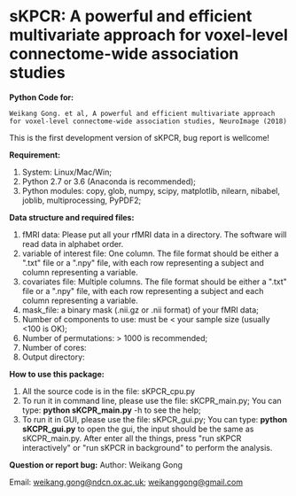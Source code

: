 # sKPCR: A powerful and efficient multivariate approach for voxel-level connectome-wide association studies

**Python Code for:**

```
Weikang Gong. et al, A powerful and efficient multivariate approach for voxel-level connectome-wide association studies, NeuroImage (2018)
```

This is the first development version of sKPCR, bug report is wellcome!

**Requirement:**
1. System: Linux/Mac/Win;
2. Python 2.7 or 3.6 (Anaconda is recommended);
3. Python modules: copy, glob, numpy, scipy, matplotlib, nilearn, nibabel, joblib, multiprocessing, PyPDF2;


**Data structure and required files:**
1. fMRI data: Please put all your rfMRI data in a directory. The software will read data in alphabet order.
2. variable of interest file: One column. The file format should be either a ".txt" file or a ".npy" file, with each row representing a subject and column representing a variable.
3. covariates file: Multiple columns. The file format should be either a ".txt" file or a ".npy" file, with each row representing a subject and each column representing a variable.
4. mask_file: a binary mask (.nii.gz or .nii format) of your fMRI data;
5. Number of components to use: must be < your sample size (usually <100 is OK);
6. Number of permutations: > 1000 is recommended;
7. Number of cores: 
8. Output directory:

**How to use this package:**
1. All the source code is in the file: sKPCR_cpu.py
2. To run it in command line, please use the file: sKCPR_main.py; You can type: **python sKCPR_main.py** -h to see the help;
3. To run it in GUI, please use the file: sKPCR_gui.py; You can type: **python sKCPR_gui.py** to open the gui, the input should be the same as sKCPR_main.py. After enter all the things, press "run sKPCR interactively" or "run sKPCR in background" to perform the analysis.


**Question or report bug:**
Author: Weikang Gong

Email: weikang.gong@ndcn.ox.ac.uk; weikanggong@gmail.com




